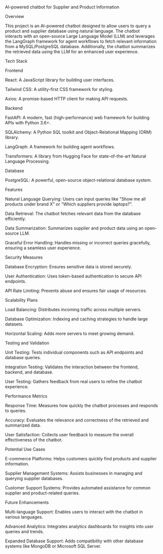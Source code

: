 AI-powered chatbot for Supplier and Product Information

Overview

This project is an AI-powered chatbot designed to allow users to query a product and supplier database using natural language. The chatbot interacts with an open-source Large Language Model (LLM) and leverages the LangGraph framework for agent workflows to fetch relevant information from a MySQL/PostgreSQL database. Additionally, the chatbot summarizes the retrieved data using the LLM for an enhanced user experience.

Tech Stack

Frontend

React: A JavaScript library for building user interfaces.

Tailwind CSS: A utility-first CSS framework for styling.

Axios: A promise-based HTTP client for making API requests.

Backend

FastAPI: A modern, fast (high-performance) web framework for building APIs with Python 3.6+.

SQLAlchemy: A Python SQL toolkit and Object-Relational Mapping (ORM) library.

LangGraph: A framework for building agent workflows.

Transformers: A library from Hugging Face for state-of-the-art Natural Language Processing.

Database

PostgreSQL: A powerful, open-source object-relational database system.

Features

Natural Language Querying: Users can input queries like "Show me all products under brand X" or "Which suppliers provide laptops?".

Data Retrieval: The chatbot fetches relevant data from the database efficiently.

Data Summarization: Summarizes supplier and product data using an open-source LLM.

Graceful Error Handling: Handles missing or incorrect queries gracefully, ensuring a seamless user experience.

Security Measures

Database Encryption: Ensures sensitive data is stored securely.

User Authentication: Uses token-based authentication to secure API endpoints.

API Rate Limiting: Prevents abuse and ensures fair usage of resources.

Scalability Plans

Load Balancing: Distributes incoming traffic across multiple servers.

Database Optimization: Indexing and caching strategies to handle large datasets.

Horizontal Scaling: Adds more servers to meet growing demand.

Testing and Validation

Unit Testing: Tests individual components such as API endpoints and database queries.

Integration Testing: Validates the interaction between the frontend, backend, and database.

User Testing: Gathers feedback from real users to refine the chatbot experience.

Performance Metrics

Response Time: Measures how quickly the chatbot processes and responds to queries.

Accuracy: Evaluates the relevance and correctness of the retrieved and summarized data.

User Satisfaction: Collects user feedback to measure the overall effectiveness of the chatbot.

Potential Use Cases

E-commerce Platforms: Helps customers quickly find products and supplier information.

Supplier Management Systems: Assists businesses in managing and querying supplier databases.

Customer Support Systems: Provides automated assistance for common supplier and product-related queries.

Future Enhancements

Multi-language Support: Enables users to interact with the chatbot in various languages.

Advanced Analytics: Integrates analytics dashboards for insights into user queries and trends.

Expanded Database Support: Adds compatibility with other database systems like MongoDB or Microsoft SQL Server.


